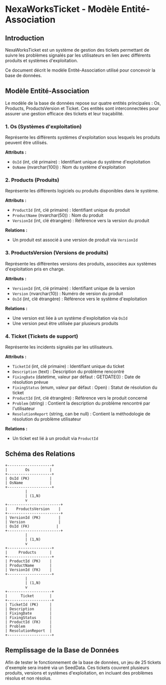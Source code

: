 # NexaWorksTicket - Modèle Entité-Association

## Introduction

NexaWorksTicket est un système de gestion des tickets permettant de suivre les problèmes signalés par les utilisateurs en lien avec différents produits et systèmes d'exploitation.

Ce document décrit le modèle Entité-Association utilisé pour concevoir la base de données.

## Modèle Entité-Association

Le modèle de la base de données repose sur quatre entités principales : Os, Products, ProductsVersion et Ticket. Ces entités sont interconnectées pour assurer une gestion efficace des tickets et leur traçabilité.

### 1. Os (Systèmes d'exploitation)

Représente les différents systèmes d'exploitation sous lesquels les produits peuvent être utilisés.

**Attributs :**
- `OsId` (int, clé primaire) : Identifiant unique du système d'exploitation
- `OsName` (nvarchar(100)) : Nom du système d'exploitation

### 2. Products (Produits)

Représente les différents logiciels ou produits disponibles dans le système.

**Attributs :**
- `ProductId` (int, clé primaire) : Identifiant unique du produit
- `ProductName` (nvarchar(50)) : Nom du produit
- `VersionId` (int, clé étrangère) : Référence vers la version du produit

**Relations :**
- Un produit est associé à une version de produit via `VersionId`

### 3. ProductsVersion (Versions de produits)

Représente les différentes versions des produits, associées aux systèmes d'exploitation pris en charge.

**Attributs :**
- `VersionId` (int, clé primaire) : Identifiant unique de la version
- `Version` (nvarchar(10)) : Numéro de version du produit
- `OsId` (int, clé étrangère) : Référence vers le système d'exploitation

**Relations :**
- Une version est liée à un système d'exploitation via `OsId`
- Une version peut être utilisée par plusieurs produits

### 4. Ticket (Tickets de support)

Représente les incidents signalés par les utilisateurs.

**Attributs :**
- `TicketId` (int, clé primaire) : Identifiant unique du ticket
- `Description` (text) : Description du problème rencontré
- `FixingDate` (datetime, valeur par défaut : GETDATE()) : Date de résolution prévue
- `FixingStatus` (enum, valeur par défaut : Open) : Statut de résolution du ticket
- `ProductId` (int, clé étrangère) : Référence vers le produit concerné
- `Problem` (string) : Contient la description du problème rencontré par l'utilisateur
- `ResolutionReport` (string, can be null) : Contient la méthodologie de résolution du problème utilisateur

**Relations :**
- Un ticket est lié à un produit via `ProductId`

## Schéma des Relations

```
+--------------------+
|        Os         |
+--------------------+
| OsId (PK)         |
| OsName            |
+--------------------+
         |
         | (1,N)
         v
+------------------------+
|    ProductsVersion    |
+------------------------+
| VersionId (PK)        |
| Version               |
| OsId (FK)            |
+------------------------+
         |
         | (1,N)
         v
+--------------------+
|     Products      |
+--------------------+
| ProductId (PK)    |
| ProductName       |
| VersionId (FK)    |
+--------------------+
         |
         | (1,N)
         v
+--------------------+
|      Ticket       |
+--------------------+
| TicketId (PK)     |
| Description       |
| FixingDate        |
| FixingStatus      |
| ProductId (FK)    |
| Problem           |
| ResolutionReport  |
+--------------------+
```

## Remplissage de la Base de Données

Afin de tester le fonctionnement de la base de données, un jeu de 25 tickets d'exemple sera inséré via un SeedData. Ces tickets couvrent plusieurs produits, versions et systèmes d'exploitation, en incluant des problèmes résolus et non résolus.